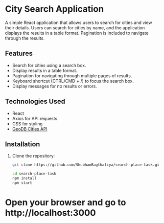 # City Search Application

A simple React application that allows users to search for cities and view their details. Users can search for cities by name, and the application displays the results in a table format. Pagination is included to navigate through the results.

## Features

- Search for cities using a search box.
- Display results in a table format.
- Pagination for navigating through multiple pages of results.
- Keyboard shortcut (CTRL/CMD + /) to focus the search box.
- Display messages for no results or errors.

## Technologies Used

- React
- Axios for API requests
- CSS for styling
- [GeoDB Cities API](https://rapidapi.com/wftgeoapi/api/geodb-cities)

## Installation

1. Clone the repository:
   ```bash
   git clone https://github.com/ShubhamBagthaliya/search-place-task.git

   cd search-place-task
   npm install
   npm start

# Open your browser and go to http://localhost:3000
